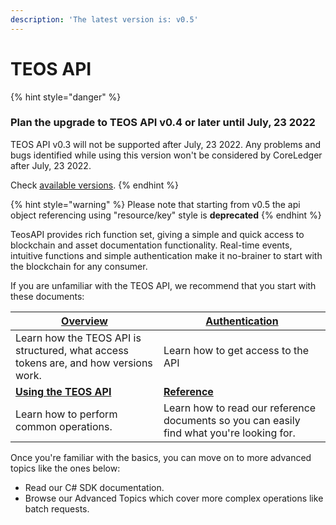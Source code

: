 ```yaml
---
description: 'The latest version is: v0.5'
---
```


# TEOS API

{% hint style="danger" %}
### Plan the upgrade to TEOS API v0.4 or later until July, 23 2022

TEOS API v0.3 will not be supported after July, 23 2022. Any problems and bugs identified while using this version won't be considered by CoreLedger after July, 23 2022.

Check [available versions](changelog/versions/).
{% endhint %}

{% hint style="warning" %}
Please note that starting from v0.5 the api object referencing using "resource/key" style is **deprecated**
{% endhint %}

TeosAPI provides rich function set, giving a simple and quick access to blockchain and asset documentation functionality. Real-time events, intuitive functions and simple authentication make it no-brainer to start with the blockchain for any consumer.

If you are unfamiliar with the TEOS API, we recommend that you start with these documents:

| [**Overview**](overview/)                                                            | [Authentication](authentication.md)                                                       |
| ------------------------------------------------------------------------------------ | ----------------------------------------------------------------------------------------- |
| Learn how the TEOS API is structured, what access tokens are, and how versions work. | Learn how to get access to the API                                                        |
| [**Using the TEOS API**](using-the-teos-api/)                                        | [**Reference**](reference/)                                                               |
| Learn how to perform common operations.                                              | Learn how to read our reference documents so you can easily find what you're looking for. |

Once you're familiar with the basics, you can move on to more advanced topics like the ones below:

* Read our C# SDK documentation.
* Browse our Advanced Topics which cover more complex operations like batch requests.

